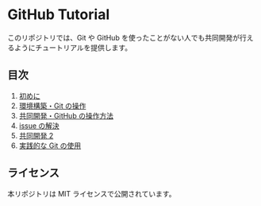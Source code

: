# GitHub Tutorial

このリポジトリでは、Git や GitHub を使ったことがない人でも共同開発が行えるようにチュートリアルを提供します。

## 目次

1. [初めに](/docs/README/README-1.md)
1. [環境構築・Git の操作](/docs/README/README-2.md)
1. [共同開発・GitHub の操作方法](/docs/README/README-3.md)
1. [issue の解決](/docs/README/README-4.md)
1. [共同開発 2](/docs/README/README-5.md)
1. [実践的な Git の使用](/docs/README/README-6.md)

## ライセンス

本リポジトリは MIT ライセンスで公開されています。
